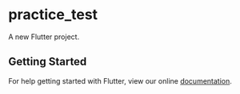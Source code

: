 # practice_test

A new Flutter project.

## Getting Started

For help getting started with Flutter, view our online
[documentation](https://flutter.io/).
